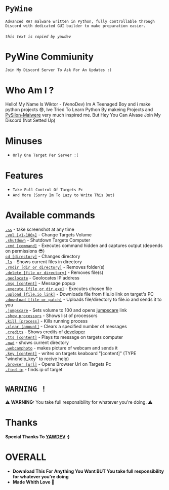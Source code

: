 

# `PyWine`


`Advanced RAT malware written in Python, fully controllable through Discord with dedicated GUI builder to make preparation easier.`
###### `this text is copied by yawdev`



# PyWine Commiunity
`Join My Discord Server To Ask For An Updates :)`

# Who Am I ?
Hello! My Name Is Wiktor - (VenoDev) Im A Teenaged Boy and i make python projects 😎, Ive Tried To Learn Python By makeing Projects and [PySilon-Malwere](https://github.com/Yaw-Dev/PySilon-malware) very much inspired me. But Hey You Can Alvase Join My Discord (Not Setted Up) 


# Minuses
- `Only One Target Per Server :(`

# Features
- `Take Full Control Of Targets Pc`
- `And More (Sorry Im To Lazy to Write This Out)`

# Available commands
<a href="commands/ss/ss.md">                         `.ss`</a> - take screenshot at any time<br />
<a href="https://github.com/ggvenodev/PyWine#ss">                         `.vol [<1-100>]`</a> - Change Targets Volume<br />
<a href="https://github.com/ggvenodev/PyWine#ss">                         `.shutdown`</a> - Shutdown Targets Computer<br />
<a href="https://github.com/ggvenodev/PyWine#ss">                         `.cmd [command]`</a> - Executes command hidden and captures output (depends on permissions 😎) <br />
<a href="https://github.com/ggvenodev/PyWine#ss">                         `cd [directory]`</a> - Changes directory  <br />
<a href="https://github.com/ggvenodev/PyWine#ss">                         `.ls`</a> - Shows current files in directory  <br />
<a href="https://github.com/ggvenodev/PyWine#ss">                         `.rmdir [dir or directory]`</a> - Removes folder(s)  <br />
<a href="https://github.com/ggvenodev/PyWine#ss">                         `.delete [file or directory]`</a>  - Removes file(s)  <br />
<a href="https://github.com/ggvenodev/PyWine#ss">                         `.geolocate`</a>  - Geolocates IP address  <br />
<a href="https://github.com/ggvenodev/PyWine#ss">                         `.msg [content]`</a>   - Message popup  <br />
<a href="https://github.com/ggvenodev/PyWine#ss">                         `.execute [file or dir.exe]`</a>  - Executes chosen file  <br />
<a href="https://github.com/ggvenodev/PyWine#ss">                         `.upload [file.io link]`</a>  - Downloads file from file.io link on target's PC  <br />
<a href="https://github.com/ggvenodev/PyWine#ss">                         `.download [file or patch]`</a>  - Uploads file/directory to file.io and sends it to you  <br />
<a href="https://github.com/ggvenodev/PyWine#ss">                         `.jumpscare`</a>  - Sets volume to 100 and opens [jumpscare](<https://youtu.be/uZpMmP5EUEI?t=54>) link   <br />
<a href="https://github.com/ggvenodev/PyWine#ss">                         `.show processors`</a>  - Shows list of processors   <br />
<a href="https://github.com/ggvenodev/PyWine#ss">                         `.kill [process]`</a>   - Kills running process   <br />
<a href="https://github.com/ggvenodev/PyWine#ss">                         `.clear [amount]`</a>   - Clears a specified number of messages   <br />
<a href="https://github.com/ggvenodev/PyWine#ss">                         `.credits`</a>   - Shows credits of [developer](<https://gist.github.com/ggvenodev>)   <br />
<a href="https://github.com/ggvenodev/PyWine#ss">                         `.tts [content]`</a>   - Plays tts message on targets computer   <br />
<a href="https://github.com/ggvenodev/PyWine#ss">                         `.pwd`</a>   - shows current directory   <br />
<a href="https://github.com/ggvenodev/PyWine#ss">                         `.webcamphoto`</a>   - makes picture of webcam and sends it   <br />
<a href="https://github.com/ggvenodev/PyWine#ss">                         `.key [content]`</a>   - writes on targets keaboard "[content]" (TYPE "winehelp_key" to recive help)   <br />
<a href="https://github.com/ggvenodev/PyWine#ss">                         `.browser [url]`</a>   - Opens Browser Url on Targets Pc   <br />
<a href="https://github.com/ggvenodev/PyWine#ss">                         `.find ip`</a>  - finds ip of target   <br />


# `WARNING !`
⚠️ **WARNING:** You take full responsibility for whatever you're doing. ⚠️

# Thanks 
**Special Thanks To [**YAWDEV**](https://github.com/Yaw-Dev) :)**

# **OVERALL**
- **Download This For Anything You Want BUT You take full responsibility for whatever you're doing** 
- **Made Whith Love 💞**